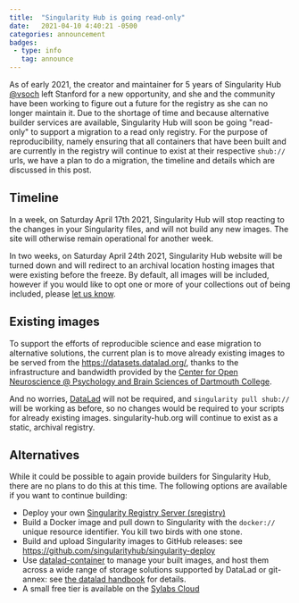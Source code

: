 ```yaml
---
title:  "Singularity Hub is going read-only"
date:   2021-04-10 4:40:21 -0500
categories: announcement
badges:
 - type: info
   tag: announce
---
```


As of early 2021, the creator and maintainer for 5 years of Singularity Hub [@vsoch](https://github.com/vsoch) left Stanford for a new opportunity, and she and the community have been working to figure out a future for the registry as she can no longer maintain it. Due to the shortage of time and because alternative builder services are available, Singularity Hub will soon be going "read-only" to support a migration to a read only registry.
For the purpose of reproducibility, namely ensuring that all containers that have been built and are currently in the registry will continue to exist at their respective `shub://` urls, we have a plan to do a migration, the timeline and details which are discussed in this post.

## Timeline

In a week, on Saturday April 17th 2021, Singularity Hub will stop reacting to the changes in 
your Singularity files, and will not build any new images.  The site will otherwise remain operational
for another week.

In two weeks, on Saturday April 24th 2021, Singularity Hub website will be turned down and will redirect
to an archival location hosting images that were existing before the freeze. By default, all images will be included, however if you would like to opt one or more of your collections out of being included, please [let us know](https://github.com/singularityhub/singularityhub.github.io/issues).

## Existing images

To support the efforts of reproducible science and ease migration to alternative solutions,
the current plan is to move already existing images to be served from the https://datasets.datalad.org/,
thanks to the infrastructure and bandwidth provided by the 
[Center for Open Neuroscience @ Psychology and Brain Sciences of Dartmouth College](http://centerforopenneuroscience.org/).

And no worries, [DataLad](http://datalad.org) will not be required, and `singularity pull shub://`
will be working as before, so no changes would be required to your scripts for already existing images. singularity-hub.org will continue to exist as a static, archival registry.

## Alternatives
While it could be possible to again provide builders for Singularity Hub, there are no plans to do this at this time. The following options are available if you want to continue building:
- Deploy your own [Singularity Registry Server (sregistry)](https://singularityhub.github.io/sregistry/)
- Build a Docker image and pull down to Singularity with the `docker://` unique resource identifier. You kill two birds with one stone.
- Build and upload Singularity images to GitHub releases: see https://github.com/singularityhub/singularity-deploy
- Use [datalad-container](https://github.com/datalad/datalad-container) to manage your built images, and host them across a wide range of storage solutions supported by DataLad or git-annex: see [the datalad handbook](https://handbook.datalad.org/en/latest/basics/101-138-sharethirdparty.html?highlight=gin%20rclone) for details. 
- A small free tier is available on the [Sylabs Cloud](https://cloud.sylabs.io/library)
